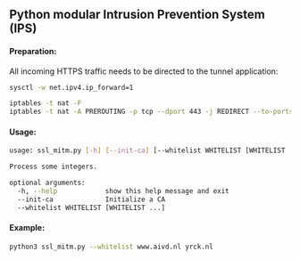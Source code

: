 ## Python modular Intrusion Prevention System (IPS)


#### Preparation:
All incoming HTTPS traffic needs to be directed to the tunnel application:

```bash
sysctl -w net.ipv4.ip_forward=1

iptables -t nat -F
iptables -t nat -A PREROUTING -p tcp --dport 443 -j REDIRECT --to-ports 8443
```

#### Usage:
```bash
usage: ssl_mitm.py [-h] [--init-ca] [--whitelist WHITELIST [WHITELIST ...]]

Process some integers.

optional arguments:
  -h, --help            show this help message and exit
  --init-ca             Initialize a CA
  --whitelist WHITELIST [WHITELIST ...]
```

#### Example:
```bash
python3 ssl_mitm.py --whitelist www.aivd.nl yrck.nl
```